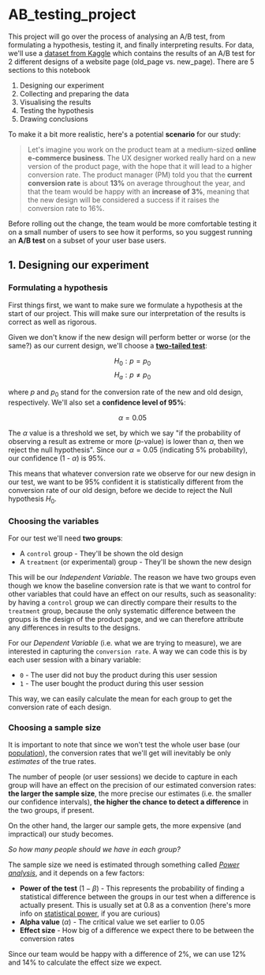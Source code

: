 # AB_testing_project

This project will go over the process of analysing an A/B test, from formulating a hypothesis, testing it, and finally interpreting results. For data, we'll use a <a href='https://www.kaggle.com/zhangluyuan/ab-testing?select=ab_data.csv'>dataset from Kaggle</a> which contains the results of an A/B test for 2 different designs of a website page (old_page vs. new_page). There are 5 sections to this notebook

1. Designing our experiment
2. Collecting and preparing the data
3. Visualising the results
4. Testing the hypothesis
5. Drawing conclusions

To make it a bit more realistic, here's a potential **scenario** for our study:

> Let's imagine you work on the product team at a medium-sized **online e-commerce business**. The UX designer worked really hard on a new version of the product page, with the hope that it will lead to a higher conversion rate. The product manager (PM) told you that the **current conversion rate** is about **13%** on average throughout the year, and that the team would be happy with an **increase of 3%**, meaning that the new design will be considered a success if it raises the conversion rate to 16%.

Before rolling out the change, the team would be more comfortable testing it on a small number of users to see how it performs, so you suggest running an **A/B test** on a subset of your user base users.

## 1. Designing our experiment

### Formulating a hypothesis

First things first, we want to make sure we formulate a hypothesis at the start of our project. This will make sure our interpretation of the results is correct as well as rigorous.

Given we don't know if the new design will perform better or worse (or the same?) as our current design, we'll choose a <a href="https://en.wikipedia.org/wiki/One-_and_two-tailed_tests">**two-tailed test**</a>:

$$H_0: p = p_0$$
$$H_a: p \ne p_0$$

where $p$ and $p_0$ stand for the conversion rate of the new and old design, respectively. We'll also set a **confidence level of 95%**:

$$\alpha = 0.05$$

The $\alpha$ value is a threshold we set, by which we say "if the probability of observing a result as extreme or more ($p$-value) is lower than $\alpha$, then we reject the null hypothesis". Since our $\alpha=0.05$ (indicating 5% probability), our confidence (1 - $\alpha$) is 95%.

This means that whatever conversion rate we observe for our new design in our test, we want to be 95% confident it is statistically different from the conversion rate of our old design, before we decide to reject the Null hypothesis $H_0$. 

### Choosing the variables

For our test we'll need **two groups**:
* A `control` group - They'll be shown the old design
* A `treatment` (or experimental) group - They'll be shown the new design

This will be our *Independent Variable*. The reason we have two groups even though we know the baseline conversion rate is that we want to control for other variables that could have an effect on our results, such as seasonality: by having a `control` group we can directly compare their results to the `treatment` group, because the only systematic difference between the groups is the design of the product page, and we can therefore attribute any differences in results to the designs.

For our *Dependent Variable* (i.e. what we are trying to measure), we are interested in capturing the `conversion rate`. A way we can code this is by  each user session with a binary variable:
* `0` - The user did not buy the product during this user session
* `1` - The user bought the product during this user session

This way, we can easily calculate the mean for each group to get the conversion rate of each design.

### Choosing a sample size

It is important to note that since we won't test the whole user base (our <a href="https://www.bmj.com/about-bmj/resources-readers/publications/statistics-square-one/3-populations-and-samples">population</a>), the conversion rates that we'll get will inevitably be only *estimates* of the true rates.

The number of people (or user sessions) we decide to capture in each group will have an effect on the precision of our estimated conversion rates: **the larger the sample size**, the more precise our estimates (i.e. the smaller our confidence intervals), **the higher the chance to detect a difference** in the two groups, if present.

On the other hand, the larger our sample gets, the more expensive (and impractical) our study becomes.

*So how many people should we have in each group?*

The sample size we need is estimated through something called <a href="https://research.usu.edu//irb/wp-content/uploads/sites/12/2015/08/A_Researchers_Guide_to_Power_Analysis_USU.pdf">*Power analysis*</a>, and it depends on a few factors:
* **Power of the test** ($1 - \beta$) - This represents the probability of finding a statistical difference between the groups in our test when a difference is actually present. This is usually set at 0.8 as a convention (here's more info on <a href="https://en.wikipedia.org/wiki/Power_of_a_test">statistical power</a>, if you are curious)
* **Alpha value** ($\alpha$) - The critical value we set earlier to 0.05
* **Effect size** - How big of a difference we expect there to be between the conversion rates

Since our team would be happy with a difference of 2%, we can use 12% and 14% to calculate the effect size we expect. 
